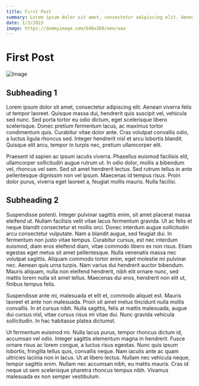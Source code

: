```yaml
---
title: First Post
summary: Lorem ipsum dolor sit amet, consectetur adipiscing elit. Aenean viverra felis ut tempor laoreet. Quisque massa dui, hendrerit quis suscipit vel, vehicula sed nunc. Sed porta tortor eu odio dictum, eget scelerisque libero scelerisque. Donec pretium fermentum lacus, ac maximus tortor condimentum quis. Curabitur vitae dolor ante. Cras volutpat convallis odio, a luctus ligula rhoncus sed. Integer hendrerit nisl et arcu lobortis blandit. Quisque elit arcu, tempor in turpis nec, pretium ullamcorper elit.
date: 1/3/2023
image: https://dummyimage.com/640x360/eee/aaa
---
```


# First Post

![Image](https://dummyimage.com/640x360/eee/aaa)

## Subheading 1

Lorem ipsum dolor sit amet, consectetur adipiscing elit. Aenean viverra felis ut tempor laoreet. Quisque massa dui, hendrerit quis suscipit vel, vehicula sed nunc. Sed porta tortor eu odio dictum, eget scelerisque libero scelerisque. Donec pretium fermentum lacus, ac maximus tortor condimentum quis. Curabitur vitae dolor ante. Cras volutpat convallis odio, a luctus ligula rhoncus sed. Integer hendrerit nisl et arcu lobortis blandit. Quisque elit arcu, tempor in turpis nec, pretium ullamcorper elit.

Praesent id sapien ac ipsum iaculis viverra. Phasellus euismod facilisis elit, ullamcorper sollicitudin augue rutrum ut. In odio dolor, mollis a bibendum vel, rhoncus vel sem. Sed sit amet hendrerit lectus. Sed rutrum tellus in ante pellentesque dignissim non vel ipsum. Maecenas id tempus risus. Proin dolor purus, viverra eget laoreet a, feugiat mollis mauris. Nulla facilisi.

## Subheading 2

Suspendisse potenti. Integer pulvinar sagittis enim, sit amet placerat massa eleifend ut. Nullam facilisis velit vitae lacus fermentum gravida. Ut ac felis et neque blandit consectetur et mollis orci. Donec interdum augue sollicitudin arcu consectetur vulputate. Nam a blandit augue, sed feugiat dui. In fermentum non justo vitae tempus. Curabitur cursus, est nec interdum euismod, diam eros eleifend diam, vitae commodo libero ex non risus. Etiam egestas eget metus sit amet pellentesque. Nulla venenatis massa nec volutpat sagittis. Aliquam commodo tortor enim, eget molestie mi pulvinar nec. Aenean quis urna turpis. Nam varius dui hendrerit auctor bibendum. Mauris aliquam, nulla non eleifend hendrerit, nibh elit ornare nunc, sed mattis lorem nulla sit amet tellus. Maecenas dui eros, hendrerit non elit ut, finibus tempus felis.

Suspendisse ante mi, malesuada et elit et, commodo aliquet est. Mauris laoreet et ante non malesuada. Proin sit amet metus tincidunt nulla mollis convallis. In et cursus nibh. Nulla sagittis, felis at mattis malesuada, augue dui cursus nisl, vitae cursus risus mi vitae dui. Nunc gravida vehicula sollicitudin. In hac habitasse platea dictumst.

Ut fermentum euismod mi. Nulla lacus purus, tempor rhoncus dictum id, accumsan vel odio. Integer sagittis elementum magna in hendrerit. Fusce ornare risus ac lorem congue, a luctus risus egestas. Nunc quis ipsum lobortis, fringilla tellus quis, convallis neque. Nam iaculis ante ac quam ultricies lacinia non in lacus. Ut at libero lectus. Nullam nec vehicula neque, tempor sagittis enim. Nullam nec accumsan nibh, eu mattis mauris. Cras id neque ut sem scelerisque pharetra rhoncus tempus nibh. Vivamus malesuada ex non semper vestibulum.

